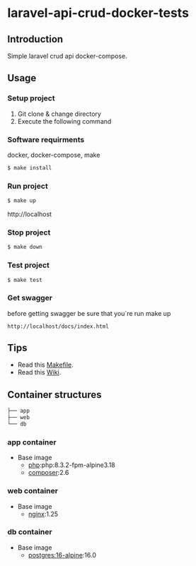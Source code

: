 # laravel-api-crud-docker-tests

## Introduction

Simple laravel crud api docker-compose.

## Usage


###  Setup project

1. Git clone & change directory
2. Execute the following command


###  Software requirments
docker, docker-compose, make

```bash
$ make install
```

###  Run project

```bash
$ make up
```

http://localhost


###  Stop project

```bash
$ make down
```

###  Test project

```bash
$ make test
```

###  Get swagger
before getting swagger be sure that you`re run make up
```
http://localhost/docs/index.html
```

## Tips

- Read this [Makefile](https://github.com/ucan-lab/docker-laravel/blob/main/Makefile).
- Read this [Wiki](https://github.com/ucan-lab/docker-laravel/wiki).

## Container structures

```bash
├── app
├── web
└── db
```

### app container

- Base image
  - [php](https://hub.docker.com/_/php):php:8.3.2-fpm-alpine3.18
  - [composer](https://hub.docker.com/_/composer):2.6

### web container

- Base image
  - [nginx](https://hub.docker.com/_/nginx):1.25

### db container

- Base image
  - [postgres:16-alpine](https://hub.docker.com/r/mysql/mysql-server):16.0
